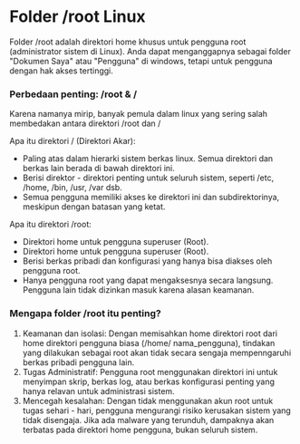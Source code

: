 # Folder /root Linux

Folder /root adalah direktori home khusus untuk pengguna root (administrator sistem di
Linux). Anda dapat menganggapnya sebagai folder "Dokumen Saya" atau "Pengguna" di 
windows, tetapi untuk pengguna dengan hak akses tertinggi.

### Perbedaan penting: /root & /

Karena namanya mirip, banyak pemula dalam linux yang sering salah membedakan antara
direktori /root dan /

Apa itu direktori / (Direktori Akar):

- Paling atas dalam hierarki sistem berkas linux. Semua direktori dan berkas lain
  berada di bawah direktori ini.
- Berisi direktor - direktori penting untuk seluruh sistem, seperti /etc, /home, /bin,
  /usr, /var dsb.
- Semua pengguna memiliki akses ke direktori ini dan subdirektorinya, meskipun dengan
  batasan yang ketat.

Apa itu direktori /root:

- Direktori home untuk pengguna superuser (Root).
- Direktori home untuk pengguna superuser (Root).
- Berisi berkas pribadi dan konfigurasi yang hanya bisa diakses oleh pengguna root.
- Hanya pengguna root yang dapat mengaksesnya secara langsung. Pengguna lain tidak
  dizinkan masuk karena alasan keamanan.

### Mengapa folder /root itu penting?

1. Keamanan dan isolasi:
   Dengan memisahkan home direktori root dari home direktori pengguna biasa (/home/
   nama_pengguna), tindakan yang dilakukan sebagai root akan tidak secara sengaja
   mempenngaruhi berkas pribadi pengguna lain.
2. Tugas Administratif:
   Pengguna root menggunakan direktori ini untuk menyimpan skrip, berkas log, atau
   berkas konfigurasi penting yang hanya relavan untuk administrasi sistem.
3. Mencegah kesalahan:
   Dengan tidak menggunakan akun root untuk tugas sehari - hari, pengguna mengurangi
   risiko kerusakan sistem yang tidak disengaja. Jika ada malware yang terunduh,
   dampaknya akan terbatas pada direktori home pengguna, bukan seluruh sistem.
